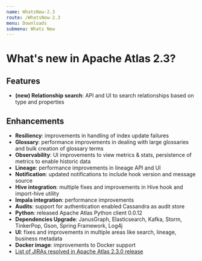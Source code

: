 ```yaml
---
name: WhatsNew-2.3
route: /WhatsNew-2.3
menu: Downloads
submenu: Whats New
---
```


# What's new in Apache Atlas 2.3?

## Features
* **(new) Relationship search**: API and UI to search relationships based on type and properties

## Enhancements
* **Resiliency**: improvements in handling of index update failures
* **Glossary**: performance improvements in dealing with large glossaries and bulk creation of glossary terms
* **Observability**: UI improvements to view metrics & stats, persistence of metrics to enable historic data
* **Lineage**: performance improvements in lineage API and UI
* **Notification**: updated notifications to include hook version and message source
* **Hive integration**: multiple fixes and improvements in Hive hook and import-hive utility
* **Impala integration**: performance improvements
* **Audits**: support for authentication enabled Cassandra as audit store
* **Python**: released Apache Atlas Python client 0.0.12
* **Dependencies Upgrade**: JanusGraph, Elasticsearch, Kafka, Storm, TinkerPop, Gson, Spring Framework, Log4j
* **UI**: fixes and improvements in multiple areas like search, lineage, business metadata
* **Docker image**: improvements to Docker support
* [List of JIRAs resolved in Apache Atlas 2.3.0 release](https://issues.apache.org/jira/issues/?jql=project%20%3D%20ATLAS%20AND%20status%20%3D%20Resolved%20AND%20fixVersion%20%3D%202.3.0%20ORDER%20BY%20key%20DESC)
